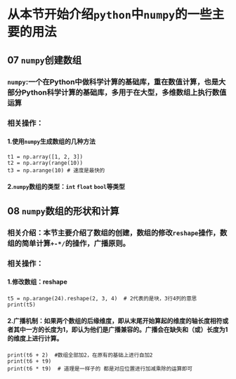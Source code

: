# 从本节开始介绍`python`中`numpy`的一些主要的用法
## 07 `numpy`创建数组
### `numpy`:一个在Python中做科学计算的基础库，重在数值计算，也是大部分Python科学计算的基础库，多用于在大型，多维数组上执行数值运算
### 相关操作：
#### 1.使用`numpy`生成数组的几种方法
    t1 = np.array([1, 2, 3])
    t2 = np.array(range(10))
    t3 = np.arange(10) # 速度是最快的
#### 2.`numpy`数组的类型：`int` `float` `bool`等类型
## 08 `numpy`数组的形状和计算
### 相关介绍：本节主要介绍了数组的创建，数组的修改`reshape`操作，数组的简单计算`+-*/`的操作，广播原则。
### 相关操作：
#### 1.修改数组：reshape
    t5 = np.arange(24).reshape(2, 3, 4)  # 2代表的是块，3行4列的意思
    print(t5)
#### 2.广播机制：如果两个数组的后缘维度，即从末尾开始算起的维度的轴长度相符或者其中一方的长度为1，即认为他们是广播兼容的。广播会在缺失和（或）长度为1的维度上进行计算。
    print(t6 + 2)  #数组全部加2，在原有的基础上进行自加2
    print(t6 + t9)
    print(t6 * t9)  # 道理是一样子的 都是对应位置进行加减乘除的运算即可
